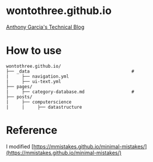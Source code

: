 # wontothree.github.io

[Anthony Garcia's Technical Blog](https://wontothree.github.io/)

# How to use

    wontothree.github.io/
    ├── _data                                       #
    |     ├── navigation.yml
    |     ├── ui-text.yml
    ├── pages/
    |     ├── category-database.md                  #
    ├── posts/
    |     ├── computerscience
    |     |     ├── datastructure

# Reference

I modified [https://mmistakes.github.io/minimal-mistakes/](https://mmistakes.github.io/minimal-mistakes/)
